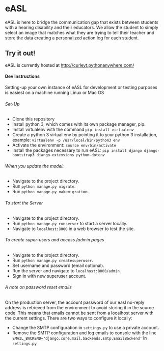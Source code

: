 # eASL
eASL is here to bridge the communication gap that exists between students with
a hearing disability and their educators. We allow the student to simply select
an image that matches what they are trying to tell their teacher and store
the data creating a personalized action log for each student.

## Try it out!
eASL is currently hosted at http://curleyt.pythonanywhere.com/

#### Dev Instructions
Setting-up your own instance of eASL for development or testing purposes is easiest on a machine running Linux or Mac OS

###### Set-Up
- Clone this repository
- Install python 3, which comes with its own package manager, pip.
- Install virtualenv with the command `pip install virtualenv`
- Create a python 3 virtual env by pointing it to your python 3 installation, example: `virtualenv -p /usr/local/bin/python3 env`
- Activate the environment: `source env/bin/activate`
- Install the packages necessary to run eASL: `pip install django django-bootstrap3 django-extensions python-dotenv`

###### When you update the model:
- Navigate to the project directory.
- Run `python manage.py migrate`.
- Run `python manage.py makemigration`.

###### To start the Server
- Navigate to the project directory.
- Run `python manage.py runserver` to start a server locally.
- Navigate to `localhost:8000` in a web browser to test the site.

###### To create super-users and access /admin pages
- Navigate to the project directory.
- Run `python manage.py createsuperuser`.
- Set username and password (email optional).
- Run the server and navigate to `localhost:8000/admin`.
- Sign in with new superuser account.

###### A note on password reset emails
On the production server, the account password of our easl no-reply address is retrieved from the environment to avoid storing it in the source code. This means that emails cannot be sent from a localhost server with the current settings. There are two ways to configure it locally:
- Change the SMTP configuration in `settings.py` to use a private account.
- Remove the SMTP configuration and log emails to console with the line `EMAIL_BACKEND='django.core.mail.backends.smtp.EmailBackend'` in `settings.py`
